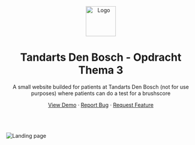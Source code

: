 <div align="center">
    <a>
        <img src="src/images/favicon.png" alt="Logo" width="80" height="80" />
    </a>
    <h1>Tandarts Den Bosch - Opdracht Thema 3</h1>
    <p>A small website builded for patients at Tandarts Den Bosch (not for use purposes) where patients can do a test for a brushscore</p>
    <a href="https://markiesch.github.io/PraktijkOpdrachtThema3/">View Demo</a>
    ·
    <a href="https://github.com/Markiesch/PraktijkOpdrachtThema3/issues">Report Bug</a>
    ·
    <a href="https://github.com/Markiesch/PraktijkOpdrachtThema3/issues">Request Feature</a>
</div>
<br />
<br />
<br />

![Landing page](https://raw.githubusercontent.com/Markiesch/portfolio/master/images/projects/tandarts/index.png "Landing Page")
